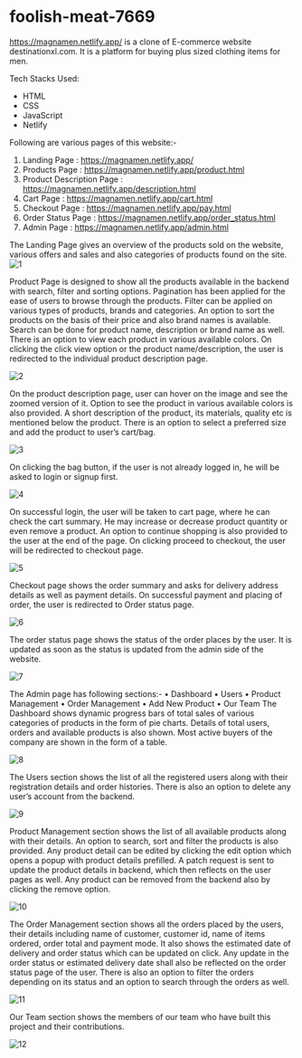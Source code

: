 # foolish-meat-7669



https://magnamen.netlify.app/ is a clone of E-commerce website destinationxl.com. It is a platform for buying plus sized clothing items for men.

Tech Stacks Used:
- HTML
- CSS
- JavaScript
- Netlify

Following are various pages of this website:-
1. Landing Page : https://magnamen.netlify.app/
2. Products Page : https://magnamen.netlify.app/product.html
3. Product Description Page : https://magnamen.netlify.app/description.html
4. Cart Page : https://magnamen.netlify.app/cart.html
5. Checkout Page : https://magnamen.netlify.app/pay.html
6. Order Status Page : https://magnamen.netlify.app/order_status.html
7. Admin Page : https://magnamen.netlify.app/admin.html

The Landing Page gives an overview of the products sold on the website, various offers and sales and also categories of products found on the site.
![1](https://user-images.githubusercontent.com/32242257/221484208-69df3624-9901-4dbc-bdc8-2193234d9111.png)


 
Product Page is designed to show all the products available in the backend with search, filter and sorting options. Pagination has been applied for the ease of users to browse through the products.
Filter can be applied on various types of products, brands and categories. An option to sort the products on the basis of their price and also brand names is available. Search can be done for product name, description or brand name as well.
There is an option to view each product in various available colors. On clicking the click view option or the product name/description, the user is redirected to the individual product description page.

![2](https://user-images.githubusercontent.com/32242257/221484271-c01b3809-9221-47fc-aaa5-24903a81a994.png)


On the product description page, user can hover on the image and see the zoomed version of it. Option to see the product in various available colors is also provided. A short description of the product, its materials, quality etc is mentioned below the product. There is an option to select a preferred size and add the product to user’s cart/bag.

![3](https://user-images.githubusercontent.com/32242257/221484469-1c16a9cd-25ae-48be-841e-da0e527740b6.png)

 
On clicking the bag button, if the user is not already logged in, he will be asked to login or signup first. 

![4](https://user-images.githubusercontent.com/32242257/221484557-36e57af2-756b-46a0-aace-fb856f01545e.png)

 
On successful login, the user will be taken to cart page, where he can check the cart summary. He may increase or decrease product quantity or even remove a product. An option to continue shopping is also provided to the user at the end of the page. On clicking proceed to checkout, the user will be redirected to checkout page.

![5](https://user-images.githubusercontent.com/32242257/221484636-6b5ef63d-90be-4034-b917-0ce9058af741.png)

 
Checkout page shows the order summary and asks for delivery address details as well as payment details. On successful payment and placing of order, the user is redirected to Order status page.


![6](https://user-images.githubusercontent.com/32242257/221484974-70cba9cf-6e0b-4a0c-a9d6-4050b192ab0f.png)

The order status page shows the status of the order places by the user. It is updated as soon as the status is updated from the admin side of the website.
 

![7](https://user-images.githubusercontent.com/32242257/221485007-f9394285-4509-4741-b195-cf5b725954b4.png)

The Admin page has following sections:-
•	Dashboard
•	Users
•	Product Management
•	Order Management
•	Add New Product
•	Our Team
The Dashboard shows dynamic progress bars of total sales of various categories of products in the form of pie charts. Details of total users, orders and available products is also shown. Most active buyers of the company are shown in the form of a table.

![8](https://user-images.githubusercontent.com/32242257/221485022-e204c55c-5899-4497-8254-ee57c135590b.png)

 
The Users section shows the list of all the registered users along with their registration details and order histories. There is also an option to delete any user’s account from the backend.


![9](https://user-images.githubusercontent.com/32242257/221485029-03c412dd-e323-4d02-8b8d-01c1c77c6b7a.png)

 
Product Management section shows the list of all available products along with their details. An option to search, sort and filter the products is also provided. 
Any product detail can be edited by clicking the edit option which opens a popup with product details prefilled. A patch request is sent to update the product details in backend, which then reflects on the user pages as well. Any product can be removed from the backend also by clicking the remove option.

![10](https://user-images.githubusercontent.com/32242257/221485037-943d54f1-bf33-45d6-9cb8-88dd4d0c3865.png)

The Order Management section shows all the orders placed by the users, their details including name of customer, customer id, name of items ordered, order total and payment mode. It also shows the estimated date of delivery and order status which can be updated on click. Any update in the order status or estimated delivery date shall also be reflected on the order status page of the user. There is also an option to filter the orders depending on its status and an option to search through the orders as well.


![11](https://user-images.githubusercontent.com/32242257/221485045-bf72460d-cfa9-44f4-9beb-3cd14628818b.png)

Our Team section shows the members of our team who have built this project and their contributions.


![12](https://user-images.githubusercontent.com/32242257/221485051-68d70554-9e1f-42bf-be34-6b53ed372ce0.png)
